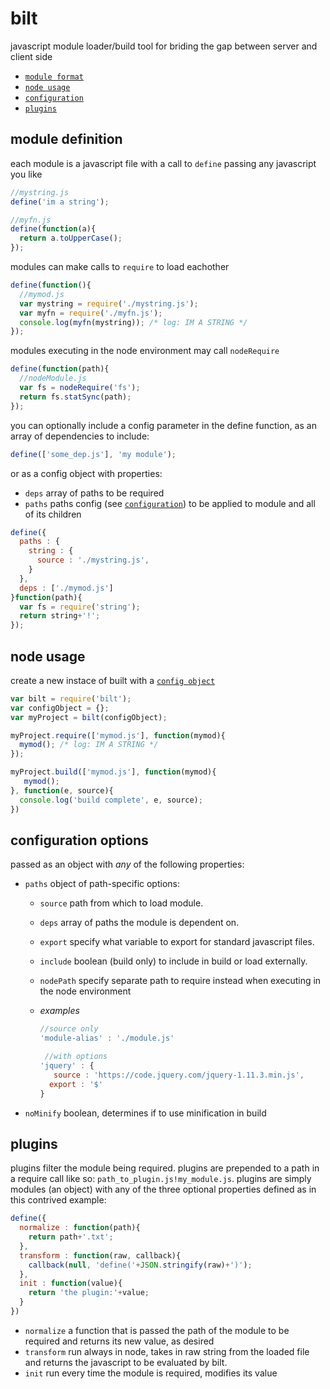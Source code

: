 # bilt
javascript module loader/build tool for briding the gap between server and client side
 - [`module format`](#module-definition)
 - [`node usage`](#node-usage)
 - [`configuration`](#configuration-options)
 - [`plugins`](#plugins)

## module definition
each module is a javascript file with a call to `define` passing any javascript you like
~~~ Javascript
//mystring.js
define('im a string');
~~~
~~~ Javascript
//myfn.js
define(function(a){
  return a.toUpperCase();
});
~~~
modules can make calls to `require` to load eachother
~~~ Javascript
define(function(){
  //mymod.js
  var mystring = require('./mystring.js');
  var myfn = require('./myfn.js');
  console.log(myfn(mystring)); /* log: IM A STRING */
});
~~~
modules executing in the node environment may call `nodeRequire`
~~~ Javascript
define(function(path){
  //nodeModule.js
  var fs = nodeRequire('fs');
  return fs.statSync(path);
});
~~~
you can optionally include a config parameter in the define function, as an array of dependencies to include:
~~~ Javascript
define(['some_dep.js'], 'my module');
~~~
or as a config object with properties:
 - `deps` array of paths to be required
 - `paths` paths config (see [`configuration`](#configuration-options)) to be applied to module and all of its children

~~~ Javascript
define({
  paths : {
  	string : {
      source : './mystring.js',
  	}
  },
  deps : ['./mymod.js']
}function(path){
  var fs = require('string');
  return string+'!';
});
~~~


## node usage
create a new instace of built with a [`config object`](#configuration-options)
~~~ Javascript
var bilt = require('bilt');
var configObject = {};
var myProject = bilt(configObject);
~~~

~~~ Javascript
myProject.require(['mymod.js'], function(mymod){
  mymod(); /* log: IM A STRING */
});

myProject.build(['mymod.js'], function(mymod){
   mymod();
}, function(e, source){
  console.log('build complete', e, source);
})
~~~

## configuration options
passed as an object with *any* of the following properties:
 - `paths` object of path-specific options:
   - `source` path from which to load module.
   - `deps` array of paths the module is dependent on.
   - `export` specify what variable to export for standard javascript files.
   - `include` boolean (build only) to include in build or load externally.
   - `nodePath` specify separate path to require instead when executing in the node environment
   - *examples*
     
      ~~~ Javascript
      //source only
      'module-alias' : './module.js'
      ~~~
      ~~~ Javascript
       //with options
      'jquery' : {
         source : 'https://code.jquery.com/jquery-1.11.3.min.js',
        export : '$'
      }
      ~~~
 - `noMinify` boolean, determines if to use minification in build
 

## plugins
plugins filter the module being required. plugins are prepended to a path in a require call like so: `path_to_plugin.js!my_module.js`. plugins are simply modules (an object) with any of the three optional properties defined as in this contrived example:
~~~ Javascript
define({
  normalize : function(path){
  	return path+'.txt';
  },
  transform : function(raw, callback){
  	callback(null, 'define('+JSON.stringify(raw)+')');
  },
  init : function(value){
  	return 'the plugin:'+value;
  }
})
~~~
 - `normalize` a function that is passed the path of the module to be required and returns its new value, as desired
 - `transform` run always in node, takes in raw string from the loaded file and returns the javascript to be evaluated by bilt.
 - `init` run every time the module is required, modifies its value
